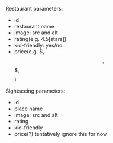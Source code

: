 Restaurant parameters:
- id
- restaurant name
- image: src and alt
- rating(e.g. 4.5[stars])
- kid-friendly: yes/no
- price(e.g. $, $$, $$$, $$$$)

Sightseeing parameters:
- id
- place name
- image: src and alt
- rating
- kid-friendly
- price(?) tentatively ignore this for now
